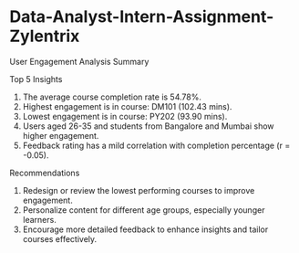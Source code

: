 # Data-Analyst-Intern-Assignment-Zylentrix


User Engagement Analysis Summary


Top 5 Insights

1. The average course completion rate is 54.78%.
2. Highest engagement is in course: DM101 (102.43 mins).
3. Lowest engagement is in course: PY202 (93.90 mins).
4. Users aged 26-35 and students from Bangalore and Mumbai show higher engagement.
5. Feedback rating has a mild correlation with completion percentage (r = -0.05).


Recommendations

1. Redesign or review the lowest performing courses to improve engagement.
2. Personalize content for different age groups, especially younger learners.
3. Encourage more detailed feedback to enhance insights and tailor courses effectively.
